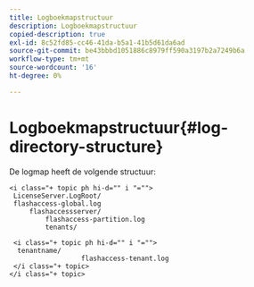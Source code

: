 ```yaml
---
title: Logboekmapstructuur
description: Logboekmapstructuur
copied-description: true
exl-id: 8c52fd85-cc46-41da-b5a1-41b5d61da6ad
source-git-commit: be43bbbd1051886c8979ff590a3197b2a7249b6a
workflow-type: tm+mt
source-wordcount: '16'
ht-degree: 0%

---
```


# Logboekmapstructuur{#log-directory-structure}

De logmap heeft de volgende structuur:

```
<i class="+ topic ph hi-d="" i "="">
 LicenseServer.LogRoot/ 
 flashaccess-global.log 
     flashaccessserver/ 
         flashaccess-partition.log 
         tenants/ 
             
 <i class="+ topic ph hi-d="" i "="">
  tenantname/ 
                  flashaccess-tenant.log
 </i class="+ topic>
</i class="+ topic>
```
